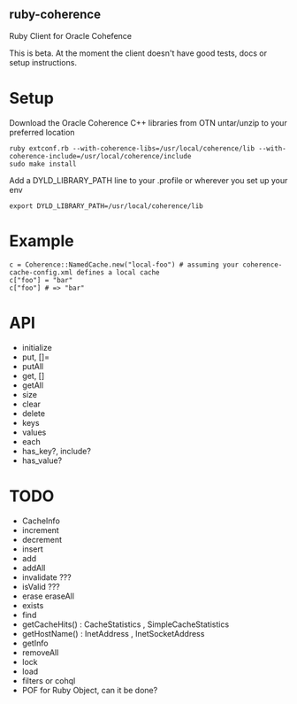 ruby-coherence
--------------

Ruby Client for Oracle Cohefence

This is beta. At the moment the client doesn't have good tests, docs or setup instructions.

Setup
=====

Download the Oracle Coherence C++ libraries from OTN
untar/unzip to your preferred location

    ruby extconf.rb --with-coherence-libs=/usr/local/coherence/lib --with-coherence-include=/usr/local/coherence/include
    sudo make install

Add a DYLD_LIBRARY_PATH line to your .profile or wherever you set up your env

    export DYLD_LIBRARY_PATH=/usr/local/coherence/lib

Example
=======

    c = Coherence::NamedCache.new("local-foo") # assuming your coherence-cache-config.xml defines a local cache
    c["foo"] = "bar"
    c["foo"] # => "bar"

API
====

* initialize
* put, []=
* putAll
* get, []
* getAll
* size
* clear
* delete
* keys
* values
* each
* has_key?, include?
* has_value?

TODO
====

* CacheInfo
* increment
* decrement
* insert
* add
* addAll
* invalidate ???
* isValid ???
* erase eraseAll
* exists
* find
* getCacheHits() : CacheStatistics , SimpleCacheStatistics
* getHostName() : InetAddress , InetSocketAddress
* getInfo
* removeAll
* lock
* load
* filters or cohql
* POF for Ruby Object, can it be done?
